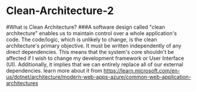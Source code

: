 # Clean-Architecture-2
#What is Clean Architecture?
###A software design called "clean architecture" enables us to maintain control over a whole application's code. The code/logic, which is unlikely to change, is the clean architecture's primary objective. It must be written independently of any direct dependencies. This means that the system's core shouldn't be affected if I wish to change my development framework or User Interface (UI). Additionally, it implies that we can entirely replace all of our external dependencies.
learn more about it from https://learn.microsoft.com/en-us/dotnet/architecture/modern-web-apps-azure/common-web-application-architectures
